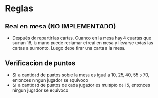 # Reglas

## Real en mesa (NO IMPLEMENTADO)

- Después de repartir las cartas. Cuando en la mesa hay 4 cuartas que suman 15, la mano puede reclamar el real en mesa y llevarse todas las cartas a su monto. Luego debe tirar una carta a la mesa.


## Verificacion de puntos

- Si la cantidad de puntos sobre la mesa es igual a 10, 25, 40, 55 o 70, entonces ningun jugador se equivoco
- Si la cantidad de puntos de cada jugador es multiplo de 15, entonces ningun jugador se equivoco